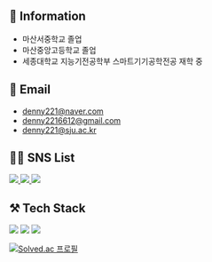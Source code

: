 ## 🏫 Information
- 마산서중학교 졸업
- 마산중앙고등학교 졸업
- 세종대학교 지능기전공학부 스마트기기공학전공 재학 중 


## 📨 Email
- denny221@naver.com <br>
- denny2216612@gmail.com <br>
- denny221@sju.ac.kr

## 👨‍💻 SNS List
<a href="https://www.facebook.com/profile.php?id=100005781247894">
  <img src="https://img.shields.io/badge/Facebook-1877F2?style=flat&logo=Instagram&logoColor=white&link=https://yeonyeon.tistory.com"/>
</a>
<a href="https://www.instagram.com/dysonnyy">
  <img src="https://img.shields.io/badge/Instagram-E4405F?style=flat&logo=Instagram&logoColor=white&link=https://yeonyeon.tistory.com"/>
</a>

<a href="https://codingjust.tistory.com/">
  <img src="https://img.shields.io/badge/Tech%20Blog-11B48A?style=flat-square&logo=Vimeo&logoColor=white&link=https://yeonyeon.tistory.com"/>
</a>

## ⚒️ Tech Stack
<img src="https://img.shields.io/badge/Java-007396?style=flat-square&logo=Java&logoColor=white"/>
<img src="https://img.shields.io/badge/Python-3776AB?style=flat-square&logo=Python&logoColor=white"/>
<img src="https://img.shields.io/badge/Pytorch-EE4C2C?style=flat-square&logo=Pytorch&logoColor=white"/>

[![Solved.ac 프로필](http://mazassumnida.wtf/api/v2/generate_badge?boj=dysonny)](https://solved.ac/denny221)
